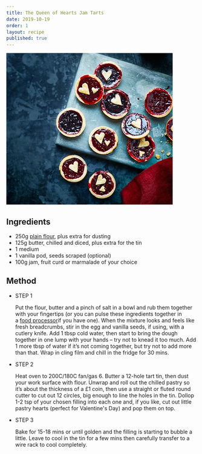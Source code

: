 ```yaml
---
title: The Queen of Hearts Jam Tarts
date: 2019-10-19
order: 1
layout: recipe
published: true
---
```

![](../uploads/jam-tarts.webp)

## Ingredients

* 250g [plain flour,](https://www.bbcgoodfood.com/glossary/flour-glossary) plus extra for dusting
* 125g butter, chilled and diced, plus extra for the tin
* 1 medium
* 1 vanilla pod, seeds scraped (optional)
* 100g jam, fruit curd or marmalade of your choice

## Method

* STEP 1

  Put the flour, butter and a pinch of salt in a bowl and rub them together with your fingertips (or you can pulse these ingredients together in a [food processor](https://www.bbcgoodfood.com/review/best-food-processors)if you have one). When the mixture looks and feels like fresh breadcrumbs, stir in the egg and vanilla seeds, if using, with a cutlery knife. Add 1 tbsp cold water, then start to bring the dough together in one lump with your hands – try not to knead it too much. Add 1 more tbsp of water if it’s not coming together, but try not to add more than that. Wrap in cling film and chill in the fridge for 30 mins.
* STEP 2

  Heat oven to 200C/180C fan/gas 6. Butter a 12-hole tart tin, then dust your work surface with flour. Unwrap and roll out the chilled pastry so it’s about the thickness of a £1 coin, then use a straight or fluted round cutter to cut out 12 circles, big enough to line the holes in the tin. Dollop 1-2 tsp of your chosen filling into each one and, if you like, cut out little pastry hearts (perfect for Valentine's Day) and pop them on top.
* STEP 3

  Bake for 15-18 mins or until golden and the filling is starting to bubble a little. Leave to cool in the tin for a few mins then carefully transfer to a wire rack to cool completely.